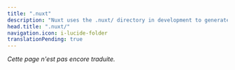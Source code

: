 ```yaml
---
title: ".nuxt"
description: "Nuxt uses the .nuxt/ directory in development to generate your Vue application."
head.title: ".nuxt/"
navigation.icon: i-lucide-folder
translationPending: true
---
```

_Cette page n'est pas encore traduite._
